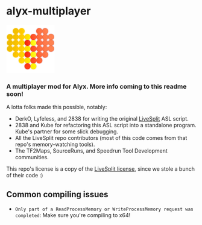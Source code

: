 # alyx-multiplayer

![alyx-multiplayer logo, a health heart icon of interspersed red and yellow circles.](assets/logo_small.png)

### A multiplayer mod for Alyx. More info coming to this readme soon!

A lotta folks made this possible, notably:

- DerkO, Lyfeless, and 2838 for writing the original [LiveSplit](https://github.com/LiveSplit/LiveSplit) ASL script.
- 2838 and Kube for refactoring this ASL script into a standalone program. Kube's partner for some slick debugging.
- All the LiveSplit repo contributors (most of this code comes from that repo's memory-watching tools).
- The TF2Maps, SourceRuns, and Speedrun Tool Development communities.

This repo's license is a copy of the [LiveSplit license](https://github.com/LiveSplit/LiveSplit/blob/master/LICENSE), since we stole a bunch of their code :)

## Common compiling issues

- `Only part of a ReadProcessMemory or WriteProcessMemory request was completed`: Make sure you're compiling to x64!